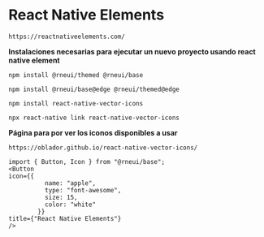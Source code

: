 # React Native Elements

`https://reactnativeelements.com/`

**Instalaciones necesarias para ejecutar un nuevo proyecto usando react native element**

`npm install @rneui/themed @rneui/base`

`npm install @rneui/base@edge @rneui/themed@edge`

`npm install react-native-vector-icons`

`npx react-native link react-native-vector-icons`

**Página para por ver los iconos disponibles a usar**

`https://oblador.github.io/react-native-vector-icons/`

```
import { Button, Icon } from "@rneui/base";
<Button
icon={{
          name: "apple",
          type: "font-awesome",
          size: 15,
          color: "white"
        }}
title={"React Native Elements"}
/>
```
